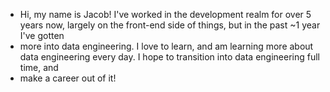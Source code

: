 - Hi, my name is Jacob! I've worked in the development realm for over 5 years now, largely on the front-end side of things, but in the past ~1 year I've gotten
- more into data engineering. I love to learn, and am learning more about data engineering every day. I hope to transition into data engineering full time, and
- make a career out of it! 
